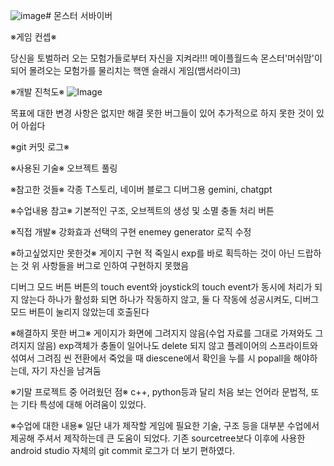 ![image](https://github.com/user-attachments/assets/3514da9d-d3b3-45df-b398-6928734d4805)# 몬스터 서바이버

※게임 컨셉※

당신을 토벌하러 오는 모험가들로부터 자신을 지켜라!!!
메이플월드속 몬스터'머쉬맘'이 되어 몰려오는 모험가를 물리치는 핵앤 슬래시 게임(뱀서라이크)

※개발 진척도※
![Image](https://github.com/user-attachments/assets/683f72f5-7c9b-4d75-a957-fc085776bbed)

목표에 대한 변경 사항은 없지만 해결 못한 버그들이 있어 추가적으로 하지 못한 것이 있어 아쉽다

※git 커밋 로그※


※사용된 기술※
오브젝트 풀링

※참고한 것들※
각종 T스토리, 네이버 블로그
디버그용 gemini, chatgpt

※수업내용 참고※
기본적인 구조, 오브젝트의 생성 및 소멸
충돌 처리
버튼

※직접 개발※
강화효과 선택의 구현
enemey generator 로직 수정

※하고싶었지만 못한것※
게이지 구현
적 죽일시 exp를 바로 획득하는 것이 아닌 드랍하는 것
위 사항들을 버그로 인하여 구현하지 못했음

디버그 모드 버튼
  버튼의 touch event와 joystick의 touch event가 동시에 처리가 되지 않는다
  하나가 활성화 되면 하나가 작동하지 않고, 둘 다 작동에 성공시켜도, 디버그 모드 버튼이 눌리지 않았는데 호출된다

※해결하지 못한 버그※
게이지가 화면에 그려지지 않음(수업 자료를 그대로 가져와도 그려지지 않음)
exp객체가 충돌이 일어나도 delete 되지 않고 플레이어의 스프라이트와 섞여서 그려짐
씬 전환에서 죽었을 때 diescene에서 확인을 누를 시 popall을 해야하는데, 자기 자신을 남겨둠

※기말 프로젝트 중 어려웠던 점※
c++, python등과 달리 처음 보는 언어라 문법적, 또는 기타 특성에 대해 어려움이 있었다.

※수업에 대한 내용※
일단 내가 제작할 게임에 필요한 기술, 구조 등을 대부분 수업에서 제공해 주셔서 제작하는데 큰 도움이 되었다.
기존 sourcetree보다 이후에 사용한 android studio 자체의 git commit 로그가 더 보기 편하였다.

